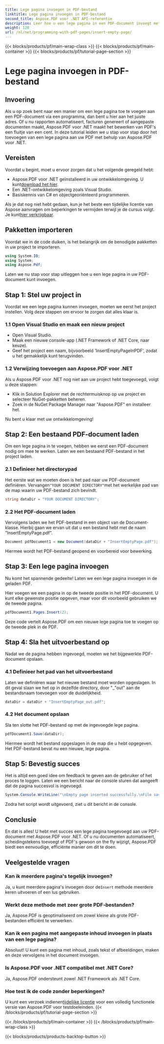 ```yaml
---
title: Lege pagina invoegen in PDF-bestand
linktitle: Lege pagina invoegen in PDF-bestand
second_title: Aspose.PDF voor .NET API-referentie
description: Leer hoe u een lege pagina in een PDF-document invoegt met Aspose.PDF voor .NET. Stapsgewijze zelfstudie met codevoorbeelden voor naadloze PDF-manipulatie.
weight: 120
url: /nl/net/programming-with-pdf-pages/insert-empty-page/
---
```


{{< blocks/products/pf/main-wrap-class >}}
{{< blocks/products/pf/main-container >}}
{{< blocks/products/pf/tutorial-page-section >}}

# Lege pagina invoegen in PDF-bestand

## Invoering

Als u op zoek bent naar een manier om een lege pagina toe te voegen aan een PDF-document via een programma, dan bent u hier aan het juiste adres. Of u nu rapporten automatiseert, facturen genereert of aangepaste documenten maakt, Aspose.PDF voor .NET maakt het bewerken van PDF's een fluitje van een cent. In deze tutorial leiden we u stap voor stap door het toevoegen van een lege pagina aan uw PDF met behulp van Aspose.PDF voor .NET.

## Vereisten

Voordat u begint, moet u ervoor zorgen dat u het volgende geregeld hebt:

-  Aspose.PDF voor .NET geïnstalleerd in uw ontwikkelomgeving. U kunt[download het hier](https://releases.aspose.com/pdf/net/).
- Een .NET-ontwikkelomgeving zoals Visual Studio.
- Basiskennis van C# en objectgeoriënteerd programmeren.

 Als je dat nog niet hebt gedaan, kun je het beste een tijdelijke licentie van Aspose aanvragen om beperkingen te vermijden terwijl je de cursus volgt. Je kunt[hier verkrijgbaar](https://purchase.aspose.com/temporary-license/).

## Pakketten importeren

Voordat we in de code duiken, is het belangrijk om de benodigde pakketten in uw project te importeren.

```csharp
using System.IO;
using System;
using Aspose.Pdf;
```

Laten we nu stap voor stap uitleggen hoe u een lege pagina in uw PDF-document kunt invoegen.

## Stap 1: Stel uw project in

Voordat we een lege pagina kunnen invoegen, moeten we eerst het project instellen. Volg deze stappen om ervoor te zorgen dat alles klaar is.

### 1.1 Open Visual Studio en maak een nieuw project
- Open Visual Studio.
- Maak een nieuwe console-app (.NET Framework of .NET Core, naar keuze).
- Geef het project een naam, bijvoorbeeld 'InsertEmptyPageInPDF', zodat u het gemakkelijk kunt terugvinden.

### 1.2 Verwijzing toevoegen aan Aspose.PDF voor .NET
Als u Aspose.PDF voor .NET nog niet aan uw project hebt toegevoegd, volgt u deze stappen:
- Klik in Solution Explorer met de rechtermuisknop op uw project en selecteer NuGet-pakketten beheren.
- Zoek in de NuGet Package Manager naar "Aspose.PDF" en installeer het.

Nu bent u klaar met uw ontwikkelomgeving!

## Stap 2: Een bestaand PDF-document laden

Om een lege pagina in te voegen, hebben we eerst een PDF-document nodig om mee te werken. Laten we een bestaand PDF-bestand in het project laden.

### 2.1 Definieer het directorypad

 Het eerste wat we moeten doen is het pad naar uw PDF-document definiëren. Vervangen`"YOUR DOCUMENT DIRECTORY"`met het werkelijke pad van de map waarin uw PDF-bestand zich bevindt.

```csharp
string dataDir = "YOUR DOCUMENT DIRECTORY";
```

### 2.2 Het PDF-document laden

Vervolgens laden we het PDF-bestand in een object van de Document-klasse. Hierbij gaan we ervan uit dat u een bestand hebt met de naam "InsertEmptyPage.pdf".

```csharp
Document pdfDocument1 = new Document(dataDir + "InsertEmptyPage.pdf");
```

Hiermee wordt het PDF-bestand geopend en voorbereid voor bewerking.

## Stap 3: Een lege pagina invoegen

Nu komt het spannende gedeelte! Laten we een lege pagina invoegen in de geladen PDF.

Hier voegen we een pagina in op de tweede positie in het PDF-document. U kunt elke gewenste positie opgeven, maar voor dit voorbeeld gebruiken we de tweede pagina.

```csharp
pdfDocument1.Pages.Insert(2);
```

Deze code vertelt Aspose.PDF om een nieuwe lege pagina toe te voegen op de tweede plek in de PDF.

## Stap 4: Sla het uitvoerbestand op

Nadat we de pagina hebben ingevoegd, moeten we het bijgewerkte PDF-document opslaan.

### 4.1 Definieer het pad van het uitvoerbestand

Laten we definiëren waar het nieuwe bestand moet worden opgeslagen. In dit geval slaan we het op in dezelfde directory, door "_"out" aan de bestandsnaam toevoegen voor de duidelijkheid.

```csharp
dataDir = dataDir + "InsertEmptyPage_out.pdf";
```

### 4.2 Het document opslaan

Sla ten slotte het PDF-bestand op met de ingevoegde lege pagina.

```csharp
pdfDocument1.Save(dataDir);
```

Hiermee wordt het bestand opgeslagen in de map die u hebt opgegeven. Het PDF-bestand bevat nu een nieuwe, lege pagina.

## Stap 5: Bevestig succes

Het is altijd een goed idee om feedback te geven aan de gebruiker of het proces te loggen. Laten we een bericht naar de console sturen dat aangeeft dat de pagina succesvol is ingevoegd.

```csharp
System.Console.WriteLine("\nEmpty page inserted successfully.\nFile saved at " + dataDir);
```

Zodra het script wordt uitgevoerd, ziet u dit bericht in de console.

## Conclusie

En dat is alles! U hebt met succes een lege pagina toegevoegd aan uw PDF-document met Aspose.PDF voor .NET. Of u nu documenten automatiseert, scheidingstekens toevoegt of PDF's gewoon on the fly wijzigt, Aspose.PDF biedt een eenvoudige, efficiënte manier om dit te doen.


## Veelgestelde vragen

### Kan ik meerdere pagina's tegelijk invoegen?
 Ja, u kunt meerdere pagina's invoegen door de`Insert` methode meerdere keren uitvoeren of een lus gebruiken.

### Werkt deze methode met zeer grote PDF-bestanden?
Ja, Aspose.PDF is geoptimaliseerd om zowel kleine als grote PDF-bestanden efficiënt te verwerken.

### Kan ik een pagina met aangepaste inhoud invoegen in plaats van een lege pagina?
Absoluut! U kunt een pagina met inhoud, zoals tekst of afbeeldingen, maken en deze vervolgens in het document invoegen.

### Is Aspose.PDF voor .NET compatibel met .NET Core?
Ja, Aspose.PDF ondersteunt zowel .NET Framework als .NET Core.

### Hoe test ik de code zonder beperkingen?
 U kunt een verzoek indienen[tijdelijke licentie](https://purchase.aspose.com/temporary-license/) voor een volledig functionele versie van Aspose.PDF voor testdoeleinden.
{{< /blocks/products/pf/tutorial-page-section >}}

{{< /blocks/products/pf/main-container >}}
{{< /blocks/products/pf/main-wrap-class >}}

{{< blocks/products/products-backtop-button >}}
